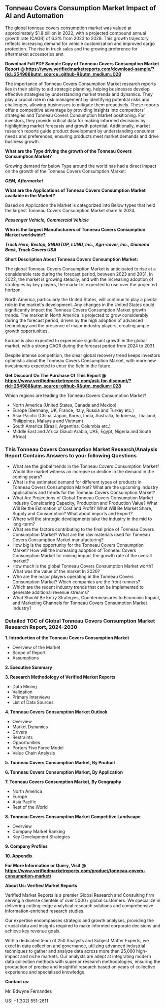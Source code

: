 <h2>Tonneau Covers Consumption Market Impact of AI and Automation</h2><p>The global tonneau covers consumption market was valued at approximately $1.8 billion in 2022, with a projected compound annual growth rate (CAGR) of 6.3% from 2023 to 2028. This growth trajectory reflects increasing demand for vehicle customization and improved cargo protection. The rise in truck sales and the growing preference for aftermarket accessories aret</p><p id="" class=""><strong>Download Full PDF Sample Copy of Tonneau Covers Consumption Market Report @ <a href="https://www.verifiedmarketreports.com/download-sample/?rid=254988&utm_source=github-R&utm_medium=028" target="_blank">https://www.verifiedmarketreports.com/download-sample/?rid=254988&utm_source=github-R&utm_medium=028</a></strong></p><p>The importance of&nbsp;Tonneau Covers Consumption Market research reports lies in their ability to aid strategic planning, helping businesses develop effective strategies by understanding market trends and dynamics. They play a crucial role in risk management by identifying potential risks and challenges, allowing businesses to mitigate them proactively. These reports offer a competitive advantage by providing insights into competitors' strategies and Tonneau Covers Consumption Market positioning. For investors, they provide critical data for making informed decisions by highlighting market forecasts and growth potential. Additionally, market research reports guide product development by understanding consumer needs and preferences, ensuring products meet market demands and drive business growth.</p><p><strong>What are the&nbsp;Type driving the growth of the Tonneau Covers Consumption Market?</strong></p><p id="" class="">Growing demand for below Type around the world has had a direct impact on the growth of the Tonneau Covers Consumption Market:</p><em><strong>OEM, Aftermarket</strong></em></p><strong>What are the&nbsp;Applications&nbsp;of Tonneau Covers Consumption Market available in the Market?</strong></p><p id="" class="">Based on Application the Market is categorized into Below types that held the largest Tonneau Covers Consumption Market share In 2024.</p><em><strong>Passenger Vehicle, Commercial Vehicle</strong></em></p><strong>Who is the largest Manufacturers of Tonneau Covers Consumption Market worldwide?</strong></p><p><em><strong>Truck Hero, Bestop, SNUGTOP, LUND, Inc., Agri-cover, Inc., Diamond Back, Truck Covers USA</strong></em></p><p id="" class=""><strong>Short Description About Tonneau Covers Consumption Market:</strong></p><p>The global Tonneau Covers Consumption Market is anticipated to rise at a considerable rate during the forecast period, between 2023 and 2031. In 2022, the market is growing steadily, and with the increasing adoption of strategies by key players, the market is expected to rise over the projected horizon.</p><p>North America, particularly the United States, will continue to play a pivotal role in the market's development. Any changes in the United States could significantly impact the Tonneau Covers Consumption Market growth trends. The market in North America is projected to grow considerably during the forecast period, driven by the high adoption of advanced technology and the presence of major industry players, creating ample growth opportunities.</p><p>Europe is also expected to experience significant growth in the global market, with a strong CAGR during the forecast period from 2024 to 2031.</p><p>Despite intense competition, the clear global recovery trend keeps investors optimistic about the Tonneau Covers Consumption Market, with more new investments expected to enter the field in the future.</p><p id="" class=""><strong>Get Discount On The Purchase Of This Report @ <a href="https://www.verifiedmarketreports.com/ask-for-discount/?rid=254988&utm_source=github-R&utm_medium=028" target="_blank">https://www.verifiedmarketreports.com/ask-for-discount/?rid=254988&utm_source=github-R&utm_medium=028</a></strong></p>Which regions are leading the Tonneau Covers Consumption Market?</p><ul><li>North America (United States, Canada and Mexico)</li><li>Europe (Germany, UK, France, Italy, Russia and Turkey etc.)</li><li>Asia-Pacific (China, Japan, Korea, India, Australia, Indonesia, Thailand, Philippines, Malaysia and Vietnam)</li><li>South America (Brazil, Argentina, Columbia etc.)</li><li>Middle East and Africa (Saudi Arabia, UAE, Egypt, Nigeria and South Africa)</li></ul><h3 id="" class="">This Tonneau Covers Consumption Market Research/Analysis Report Contains Answers to your following Questions</h3><ul><li>What are the global trends in the Tonneau Covers Consumption Market? Would the market witness an increase or decline in the demand in the coming years?</li><li>What is the estimated demand for different types of products in Tonneau Covers Consumption Market? What are the upcoming industry applications and trends for the Tonneau Covers Consumption Market?</li><li>What Are Projections of Global Tonneau Covers Consumption Market Industry Considering Capacity, Production and Production Value? What Will Be the Estimation of Cost and Profit? What Will Be Market Share, Supply and Consumption? What about imports and Export?</li><li>Where will the strategic developments take the industry in the mid to long-term?</li><li>What are the factors contributing to the final price of Tonneau Covers Consumption Market? What are the raw materials used for Tonneau Covers Consumption Market manufacturing?</li><li>How big is the opportunity for the Tonneau Covers Consumption Market? How will the increasing adoption of Tonneau Covers Consumption Market for mining impact the growth rate of the overall market?</li><li>How much is the global Tonneau Covers Consumption Market worth? What was the value of the market In 2020?</li><li>Who are the major players operating in the Tonneau Covers Consumption Market? Which companies are the front runners?</li><li>Which are the recent industry trends that can be implemented to generate additional revenue streams?</li><li>What Should Be Entry Strategies, Countermeasures to Economic Impact, and Marketing Channels for Tonneau Covers Consumption Market Industry?</li></ul><h3 id="" class="">Detailed TOC of Global Tonneau Covers Consumption Market Research Report, 2024-2030</h3><p id="" class=""><strong>1. Introduction of the Tonneau Covers Consumption Market</strong></p><ul><li>Overview of the Market</li><li>Scope of Report</li><li>Assumptions</li></ul><p id="" class=""><strong>2. Executive Summary</strong></p><p id="" class=""><strong>3. Research Methodology of Verified Market Reports</strong></p><ul><li>Data Mining</li><li>Validation</li><li>Primary Interviews</li><li>List of Data Sources</li></ul><p id="" class=""><strong>4. Tonneau Covers Consumption Market Outlook</strong></p><ul><li>Overview</li><li>Market Dynamics</li><li>Drivers</li><li>Restraints</li><li>Opportunities</li><li>Porters Five Force Model</li><li>Value Chain Analysis</li></ul><p id="" class=""><strong>5. Tonneau Covers Consumption Market, By Product</strong></p><p id="" class=""><strong>6. Tonneau Covers Consumption Market, By Application</strong></p><p id="" class=""><strong>7. Tonneau Covers Consumption Market, By Geography</strong></p><ul><li>North America</li><li>Europe</li><li>Asia Pacific</li><li>Rest of the World</li></ul><p id="" class=""><strong>8. Tonneau Covers Consumption Market Competitive Landscape</strong></p><ul><li>Overview</li><li>Company Market Ranking</li><li>Key Development Strategies</li></ul><p id="" class=""><strong>9. Company Profiles</strong></p><p id="" class=""><strong>10. Appendix</strong></p><p id="" class=""><strong>For More Information or Query, Visit @ <a href="https://www.verifiedmarketreports.com/product/tonneau-covers-consumption-market/" target="_blank">https://www.verifiedmarketreports.com/product/tonneau-covers-consumption-market/</a></strong></p><p id="" class=""><strong>About Us: Verified Market Reports</strong></p><p id="" class="">Verified Market Reports is a premier Global Research and Consulting firm serving a diverse clientele of over 5000+ global customers. We specialize in delivering cutting-edge analytical research solutions and comprehensive information-enriched research studies.</p><p id="" class="">Our expertise encompasses strategic and growth analyses, providing the crucial data and insights required to make informed corporate decisions and achieve key revenue goals.</p><p id="" class="">With a dedicated team of 250 Analysts and Subject Matter Experts, we excel in data collection and governance, utilizing advanced industrial techniques to gather and analyze data across more than 25,000 high-impact and niche markets. Our analysts are adept at integrating modern data collection methods with superior research methodologies, ensuring the production of precise and insightful research based on years of collective experience and specialized knowledge.</p><p id="" class=""><strong>Contact us:</strong></p><p id="" class="">Mr. Edwyne Fernandes</p><p id="" class="">US: +1(302) 551-2611</p>